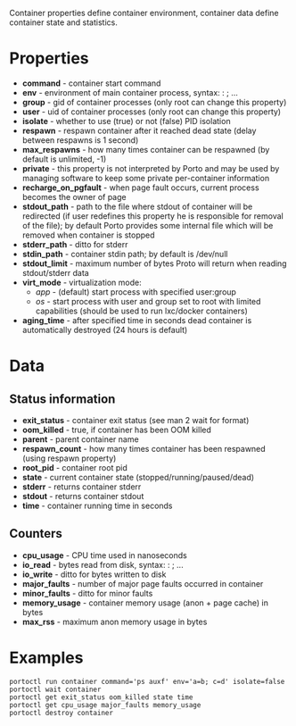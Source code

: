 Container properties define container environment, container data define container state and statistics.

# Properties

* **command** - container start command
* **env** - environment of main container process, syntax: <variable>: <value>; ...
* **group** - gid of container processes (only root can change this property)
* **user** - uid of container processes (only root can change this property)
* **isolate** - whether to use (true) or not (false) PID isolation
* **respawn** - respawn container after it reached dead state (delay between respawns is 1 second)
* **max\_respawns** - how many times container can be respawned (by default is unlimited, -1)
* **private** - this property is not interpreted by Porto and may be used by managing software to keep some private per-container information
* **recharge\_on\_pgfault** - when page fault occurs, current process becomes the owner of page
* **stdout\_path** - path to the file where stdout of container will be redirected (if user redefines this property he is responsible for removal of the file); by default Porto provides some internal file which will be removed when container is stopped
* **stderr\_path** - ditto for stderr
* **stdin\_path** - container stdin path; by default is /dev/null
* **stdout\_limit** - maximum number of bytes Proto will return when reading stdout/stderr data
* **virt\_mode** - virtualization mode:
  - *app* - (default) start process with specified user:group
  - *os* - start process with user and group set to root with limited capabilities (should be used to run lxc/docker containers)
* **aging\_time** - after specified time in seconds dead container is automatically destroyed (24 hours is default)

# Data

## Status information
* **exit\_status** - container exit status (see man 2 wait for format)
* **oom\_killed** - true, if container has been OOM killed
* **parent** - parent container name
* **respawn\_count** - how many times container has been respawned (using respawn property)
* **root\_pid** - container root pid
* **state** - current container state (stopped/running/paused/dead)
* **stderr** - returns container stderr
* **stdout** - returns container stdout
* **time** - container running time in seconds

## Counters
* **cpu\_usage** - CPU time used in nanoseconds
* **io\_read** - bytes read from disk, syntax: <disk>: <number of bytes>; ...
* **io\_write** - ditto for bytes written to disk
* **major\_faults** - number of major page faults occurred in container
* **minor\_faults** - ditto for minor faults
* **memory\_usage** - container memory usage (anon + page cache) in bytes
* **max\_rss** - maximum anon memory usage in bytes

# Examples

```
portoctl run container command='ps auxf' env='a=b; c=d' isolate=false
portoctl wait container
portoctl get exit_status oom_killed state time
portoctl get cpu_usage major_faults memory_usage
portoctl destroy container
```
